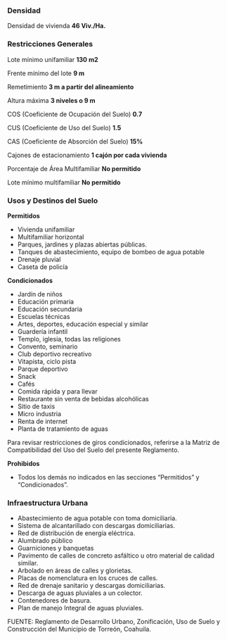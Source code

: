 ﻿
### Densidad

Densidad de vivienda
**46 Viv./Ha.**

### Restricciones Generales

Lote mínimo unifamiliar
**130 m2**

Frente mínimo del lote
**9 m**

Remetimiento
**3 m a partir del alineamiento**

Altura máxima
**3 niveles o 9 m**

COS (Coeficiente de Ocupación del Suelo)
**0.7**

CUS (Coeficiente de Uso del Suelo)
**1.5**

CAS (Coeficiente de Absorción del Suelo)
**15%**

Cajones de estacionamiento
**1 cajón por cada vivienda**

Porcentaje de Área Multifamiliar
**No permitido**

Lote mínimo multifamiliar
**No permitido**

### Usos y Destinos del Suelo

**Permitidos**

* Vivienda unifamiliar
* Multifamiliar horizontal
* Parques, jardines y plazas abiertas públicas.
* Tanques de abastecimiento, equipo de bombeo de agua potable
* Drenaje pluvial
* Caseta de policía

**Condicionados**

* Jardín de niños
* Educación primaria
* Educación secundaria
* Escuelas técnicas
* Artes, deportes, educación especial y similar
* Guardería infantil
* Templo, iglesia, todas las religiones
* Convento, seminario
* Club deportivo recreativo
* Vitapista, ciclo pista
* Parque deportivo
* Snack
* Cafés
* Comida rápida y para llevar
* Restaurante sin venta de bebidas alcohólicas
* Sitio de taxis
* Micro industria
* Renta de internet
* Planta de tratamiento de aguas

Para revisar restricciones de giros condicionados, referirse a la Matriz de Compatibilidad del Uso del Suelo del presente Reglamento.

**Prohibidos**

* Todos los demás no indicados en las secciones “Permitidos” y “Condicionados”.

### Infraestructura Urbana

* Abastecimiento de agua potable con toma domiciliaria.
* Sistema de alcantarillado con descargas domiciliarias.
* Red de distribución de energía eléctrica.
* Alumbrado público
* Guarniciones y banquetas
* Pavimento de calles de concreto asfáltico u otro material de calidad similar.
* Arbolado en áreas de calles y glorietas.
* Placas de nomenclatura en los cruces de calles.
* Red de drenaje sanitario y descargas domiciliarias.
* Descarga de aguas pluviales a un colector.
* Contenedores de basura.
* Plan de manejo Integral de aguas pluviales.

FUENTE: Reglamento de Desarrollo Urbano, Zonificación, Uso de Suelo y Construcción del Municipio de Torreón, Coahuila.
